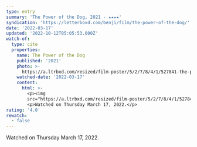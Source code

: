 ```yaml
---
type: entry
summary: 'The Power of the Dog, 2021 - ★★★★'
syndication: 'https://letterboxd.com/benji/film/the-power-of-the-dog/'
date: '2022-03-17'
updated: '2022-10-12T05:05:53.000Z'
watch-of:
  type: cite
  properties:
    name: The Power of the Dog
    published: '2021'
    photo: >-
      https://a.ltrbxd.com/resized/film-poster/5/2/7/8/4/1/527841-the-power-of-the-dog-0-600-0-900-crop.jpg?v=811bdc6195
    watched-date: '2022-03-17'
    content:
      html: >-
        <p><img
        src="https://a.ltrbxd.com/resized/film-poster/5/2/7/8/4/1/527841-the-power-of-the-dog-0-600-0-900-crop.jpg?v=811bdc6195"/></p>
        <p>Watched on Thursday March 17, 2022.</p>
rating: '4.0'
rewatch:
  - false
---
```

Watched on Thursday March 17, 2022.
